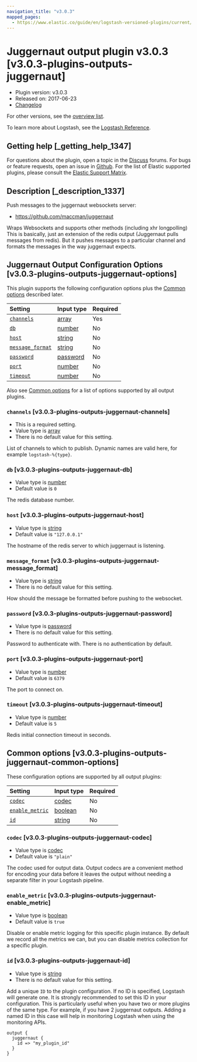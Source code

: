 ```yaml
---
navigation_title: "v3.0.3"
mapped_pages:
  - https://www.elastic.co/guide/en/logstash-versioned-plugins/current/v3.0.3-plugins-outputs-juggernaut.html
---
```


# Juggernaut output plugin v3.0.3 [v3.0.3-plugins-outputs-juggernaut]

* Plugin version: v3.0.3
* Released on: 2017-06-23
* [Changelog](https://github.com/logstash-plugins/logstash-output-juggernaut/blob/v3.0.3/CHANGELOG.md)

For other versions, see the [overview list](output-juggernaut-index.md).

To learn more about Logstash, see the [Logstash Reference](https://www.elastic.co/guide/en/logstash/current/index.html).

## Getting help [_getting_help_1347]

For questions about the plugin, open a topic in the [Discuss](http://discuss.elastic.co) forums. For bugs or feature requests, open an issue in [Github](https://github.com/logstash-plugins/logstash-output-juggernaut). For the list of Elastic supported plugins, please consult the [Elastic Support Matrix](https://www.elastic.co/support/matrix#matrix_logstash_plugins).

## Description [_description_1337]

Push messages to the juggernaut websockets server:

* <https://github.com/maccman/juggernaut>

Wraps Websockets and supports other methods (including xhr longpolling) This is basically, just an extension of the redis output (Juggernaut pulls messages from redis). But it pushes messages to a particular channel and formats the messages in the way juggernaut expects.

## Juggernaut Output Configuration Options [v3.0.3-plugins-outputs-juggernaut-options]

This plugin supports the following configuration options plus the [Common options](v3-0-3-plugins-outputs-juggernaut.md#v3.0.3-plugins-outputs-juggernaut-common-options) described later.

| Setting | Input type | Required |
| :- | :- | :- |
| [`channels`](v3-0-3-plugins-outputs-juggernaut.md#v3.0.3-plugins-outputs-juggernaut-channels) | [array](/lsr/value-types.md#array) | Yes |
| [`db`](v3-0-3-plugins-outputs-juggernaut.md#v3.0.3-plugins-outputs-juggernaut-db) | [number](/lsr/value-types.md#number) | No |
| [`host`](v3-0-3-plugins-outputs-juggernaut.md#v3.0.3-plugins-outputs-juggernaut-host) | [string](/lsr/value-types.md#string) | No |
| [`message_format`](v3-0-3-plugins-outputs-juggernaut.md#v3.0.3-plugins-outputs-juggernaut-message_format) | [string](/lsr/value-types.md#string) | No |
| [`password`](v3-0-3-plugins-outputs-juggernaut.md#v3.0.3-plugins-outputs-juggernaut-password) | [password](/lsr/value-types.md#password) | No |
| [`port`](v3-0-3-plugins-outputs-juggernaut.md#v3.0.3-plugins-outputs-juggernaut-port) | [number](/lsr/value-types.md#number) | No |
| [`timeout`](v3-0-3-plugins-outputs-juggernaut.md#v3.0.3-plugins-outputs-juggernaut-timeout) | [number](/lsr/value-types.md#number) | No |

Also see [Common options](v3-0-3-plugins-outputs-juggernaut.md#v3.0.3-plugins-outputs-juggernaut-common-options) for a list of options supported by all output plugins.

### `channels` [v3.0.3-plugins-outputs-juggernaut-channels]

* This is a required setting.
* Value type is [array](/lsr/value-types.md#array)
* There is no default value for this setting.

List of channels to which to publish. Dynamic names are valid here, for example `logstash-%{type}`.

### `db` [v3.0.3-plugins-outputs-juggernaut-db]

* Value type is [number](/lsr/value-types.md#number)
* Default value is `0`

The redis database number.

### `host` [v3.0.3-plugins-outputs-juggernaut-host]

* Value type is [string](/lsr/value-types.md#string)
* Default value is `"127.0.0.1"`

The hostname of the redis server to which juggernaut is listening.

### `message_format` [v3.0.3-plugins-outputs-juggernaut-message_format]

* Value type is [string](/lsr/value-types.md#string)
* There is no default value for this setting.

How should the message be formatted before pushing to the websocket.

### `password` [v3.0.3-plugins-outputs-juggernaut-password]

* Value type is [password](/lsr/value-types.md#password)
* There is no default value for this setting.

Password to authenticate with. There is no authentication by default.

### `port` [v3.0.3-plugins-outputs-juggernaut-port]

* Value type is [number](/lsr/value-types.md#number)
* Default value is `6379`

The port to connect on.

### `timeout` [v3.0.3-plugins-outputs-juggernaut-timeout]

* Value type is [number](/lsr/value-types.md#number)
* Default value is `5`

Redis initial connection timeout in seconds.

## Common options [v3.0.3-plugins-outputs-juggernaut-common-options]

These configuration options are supported by all output plugins:

| Setting | Input type | Required |
| :- | :- | :- |
| [`codec`](v3-0-3-plugins-outputs-juggernaut.md#v3.0.3-plugins-outputs-juggernaut-codec) | [codec](/lsr/value-types.md#codec) | No |
| [`enable_metric`](v3-0-3-plugins-outputs-juggernaut.md#v3.0.3-plugins-outputs-juggernaut-enable_metric) | [boolean](/lsr/value-types.md#boolean) | No |
| [`id`](v3-0-3-plugins-outputs-juggernaut.md#v3.0.3-plugins-outputs-juggernaut-id) | [string](/lsr/value-types.md#string) | No |

### `codec` [v3.0.3-plugins-outputs-juggernaut-codec]

* Value type is [codec](/lsr/value-types.md#codec)
* Default value is `"plain"`

The codec used for output data. Output codecs are a convenient method for encoding your data before it leaves the output without needing a separate filter in your Logstash pipeline.

### `enable_metric` [v3.0.3-plugins-outputs-juggernaut-enable_metric]

* Value type is [boolean](/lsr/value-types.md#boolean)
* Default value is `true`

Disable or enable metric logging for this specific plugin instance. By default we record all the metrics we can, but you can disable metrics collection for a specific plugin.

### `id` [v3.0.3-plugins-outputs-juggernaut-id]

* Value type is [string](/lsr/value-types.md#string)
* There is no default value for this setting.

Add a unique `ID` to the plugin configuration. If no ID is specified, Logstash will generate one. It is strongly recommended to set this ID in your configuration. This is particularly useful when you have two or more plugins of the same type. For example, if you have 2 juggernaut outputs. Adding a named ID in this case will help in monitoring Logstash when using the monitoring APIs.

```
output {
  juggernaut {
    id => "my_plugin_id"
  }
}
```
